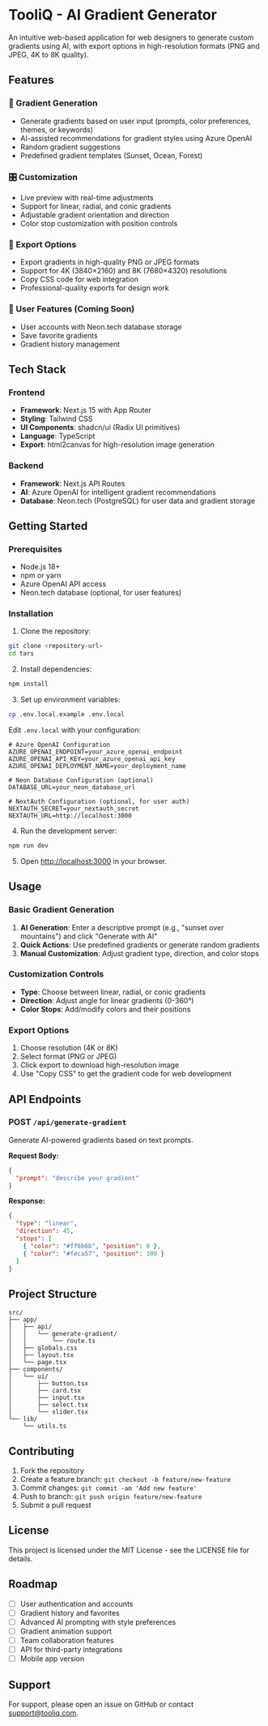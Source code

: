 # TooliQ - AI Gradient Generator

An intuitive web-based application for web designers to generate custom gradients using AI, with export options in high-resolution formats (PNG and JPEG, 4K to 8K quality).

## Features

### 🎨 Gradient Generation
- Generate gradients based on user input (prompts, color preferences, themes, or keywords)
- AI-assisted recommendations for gradient styles using Azure OpenAI
- Random gradient suggestions
- Predefined gradient templates (Sunset, Ocean, Forest)

### 🎛️ Customization
- Live preview with real-time adjustments
- Support for linear, radial, and conic gradients
- Adjustable gradient orientation and direction
- Color stop customization with position controls

### 📁 Export Options
- Export gradients in high-quality PNG or JPEG formats
- Support for 4K (3840×2160) and 8K (7680×4320) resolutions
- Copy CSS code for web integration
- Professional-quality exports for design work

### 👤 User Features (Coming Soon)
- User accounts with Neon.tech database storage
- Save favorite gradients
- Gradient history management

## Tech Stack

### Frontend
- **Framework**: Next.js 15 with App Router
- **Styling**: Tailwind CSS
- **UI Components**: shadcn/ui (Radix UI primitives)
- **Language**: TypeScript
- **Export**: html2canvas for high-resolution image generation

### Backend
- **Framework**: Next.js API Routes
- **AI**: Azure OpenAI for intelligent gradient recommendations
- **Database**: Neon.tech (PostgreSQL) for user data and gradient storage

## Getting Started

### Prerequisites
- Node.js 18+ 
- npm or yarn
- Azure OpenAI API access
- Neon.tech database (optional, for user features)

### Installation

1. Clone the repository:
```bash
git clone <repository-url>
cd tars
```

2. Install dependencies:
```bash
npm install
```

3. Set up environment variables:
```bash
cp .env.local.example .env.local
```

Edit `.env.local` with your configuration:
```env
# Azure OpenAI Configuration
AZURE_OPENAI_ENDPOINT=your_azure_openai_endpoint
AZURE_OPENAI_API_KEY=your_azure_openai_api_key
AZURE_OPENAI_DEPLOYMENT_NAME=your_deployment_name

# Neon Database Configuration (optional)
DATABASE_URL=your_neon_database_url

# NextAuth Configuration (optional, for user auth)
NEXTAUTH_SECRET=your_nextauth_secret
NEXTAUTH_URL=http://localhost:3000
```

4. Run the development server:
```bash
npm run dev
```

5. Open [http://localhost:3000](http://localhost:3000) in your browser.

## Usage

### Basic Gradient Generation
1. **AI Generation**: Enter a descriptive prompt (e.g., "sunset over mountains") and click "Generate with AI"
2. **Quick Actions**: Use predefined gradients or generate random gradients
3. **Manual Customization**: Adjust gradient type, direction, and color stops

### Customization Controls
- **Type**: Choose between linear, radial, or conic gradients
- **Direction**: Adjust angle for linear gradients (0-360°)
- **Color Stops**: Add/modify colors and their positions

### Export Options
1. Choose resolution (4K or 8K)
2. Select format (PNG or JPEG)
3. Click export to download high-resolution image
4. Use "Copy CSS" to get the gradient code for web development

## API Endpoints

### POST `/api/generate-gradient`
Generate AI-powered gradients based on text prompts.

**Request Body:**
```json
{
  "prompt": "describe your gradient"
}
```

**Response:**
```json
{
  "type": "linear",
  "direction": 45,
  "stops": [
    { "color": "#ff6b6b", "position": 0 },
    { "color": "#feca57", "position": 100 }
  ]
}
```

## Project Structure

```
src/
├── app/
│   ├── api/
│   │   └── generate-gradient/
│   │       └── route.ts
│   ├── globals.css
│   ├── layout.tsx
│   └── page.tsx
├── components/
│   └── ui/
│       ├── button.tsx
│       ├── card.tsx
│       ├── input.tsx
│       ├── select.tsx
│       └── slider.tsx
└── lib/
    └── utils.ts
```

## Contributing

1. Fork the repository
2. Create a feature branch: `git checkout -b feature/new-feature`
3. Commit changes: `git commit -am 'Add new feature'`
4. Push to branch: `git push origin feature/new-feature`
5. Submit a pull request

## License

This project is licensed under the MIT License - see the LICENSE file for details.

## Roadmap

- [ ] User authentication and accounts
- [ ] Gradient history and favorites
- [ ] Advanced AI prompting with style preferences
- [ ] Gradient animation support
- [ ] Team collaboration features
- [ ] API for third-party integrations
- [ ] Mobile app version

## Support

For support, please open an issue on GitHub or contact [support@tooliq.com](mailto:support@tooliq.com).
